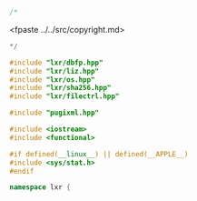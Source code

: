 ```cpp
/*
```
<fpaste ../../src/copyright.md>
```cpp
*/

#include "lxr/dbfp.hpp"
#include "lxr/liz.hpp"
#include "lxr/os.hpp"
#include "lxr/sha256.hpp"
#include "lxr/filectrl.hpp"

#include "pugixml.hpp"

#include <iostream>
#include <functional>

#if defined(__linux__) || defined(__APPLE__)
#include <sys/stat.h>
#endif

namespace lxr {

```
